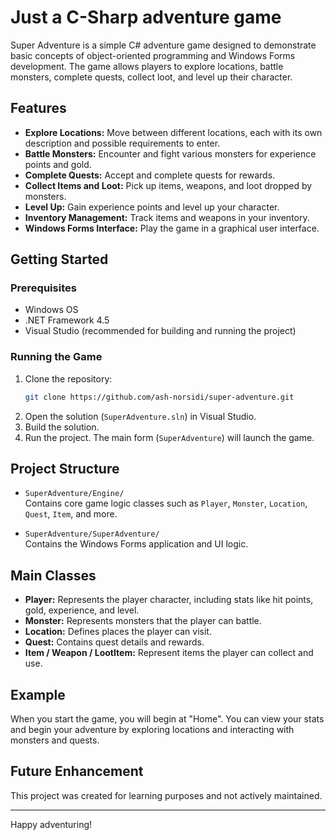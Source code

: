 # Just a C-Sharp adventure game

Super Adventure is a simple C# adventure game designed to demonstrate basic concepts of object-oriented programming and Windows Forms development. The game allows players to explore locations, battle monsters, complete quests, collect loot, and level up their character.

## Features

- **Explore Locations:** Move between different locations, each with its own description and possible requirements to enter.
- **Battle Monsters:** Encounter and fight various monsters for experience points and gold.
- **Complete Quests:** Accept and complete quests for rewards.
- **Collect Items and Loot:** Pick up items, weapons, and loot dropped by monsters.
- **Level Up:** Gain experience points and level up your character.
- **Inventory Management:** Track items and weapons in your inventory.
- **Windows Forms Interface:** Play the game in a graphical user interface.

## Getting Started

### Prerequisites

- Windows OS
- .NET Framework 4.5
- Visual Studio (recommended for building and running the project)

### Running the Game

1. Clone the repository:
   ```sh
   git clone https://github.com/ash-norsidi/super-adventure.git
   ```
2. Open the solution (`SuperAdventure.sln`) in Visual Studio.
3. Build the solution.
4. Run the project. The main form (`SuperAdventure`) will launch the game.

## Project Structure

- `SuperAdventure/Engine/`  
  Contains core game logic classes such as `Player`, `Monster`, `Location`, `Quest`, `Item`, and more.

- `SuperAdventure/SuperAdventure/`  
  Contains the Windows Forms application and UI logic.

## Main Classes

- **Player:** Represents the player character, including stats like hit points, gold, experience, and level.
- **Monster:** Represents monsters that the player can battle.
- **Location:** Defines places the player can visit.
- **Quest:** Contains quest details and rewards.
- **Item / Weapon / LootItem:** Represent items the player can collect and use.

## Example

When you start the game, you will begin at "Home". You can view your stats and begin your adventure by exploring locations and interacting with monsters and quests.

## Future Enhancement

This project was created for learning purposes and not actively maintained.

---
Happy adventuring!

